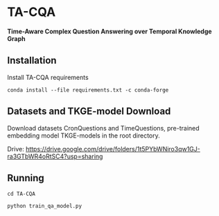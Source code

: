 # TA-CQA

**Time-Aware Complex Question Answering over Temporal Knowledge Graph**

## Installation

Install TA-CQA requirements

`conda install --file requirements.txt -c conda-forge`

## Datasets and TKGE-model Download

Download datasets CronQuestions and TimeQuestions, pre-trained embedding model TKGE-models in the root directory.

Drive: https://drive.google.com/drive/folders/1t5PYbWNiro3qw1GJ-ra3GTbWR4oRtSC4?usp=sharing

## Running

`cd TA-CQA`

`python train_qa_model.py`
